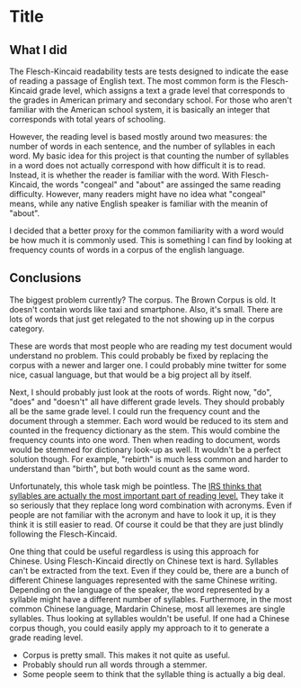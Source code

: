 # Title

## What I did

The Flesch-Kincaid readability tests are tests designed to indicate the ease of reading a passage of English text.
The most common form is the Flesch-Kincaid grade level, which assigns a text a grade level that corresponds to the grades in American primary and secondary school.
For those who aren't familiar with the American school system, it is basically an integer that corresponds with total years of schooling.

However, the reading level is based mostly around two measures: the number of words in each sentence, and the number of syllables in each word.
My basic idea for this project is that counting the number of syllables in a word does not actually correspond with how difficult it is to read. 
Instead, it is whether the reader is familiar with the word.
With Flesch-Kincaid, the words "congeal" and "about" are assinged the same reading difficulty.
However, many readers might have no idea what "congeal" means, while any native English speaker is familiar with the meanin of "about".

I decided that a better proxy for the common familiarity with a word would be how much it is commonly used.
This is something I can find by looking at frequency counts of words in a corpus of the english language.

## Conclusions

The biggest problem currently? The corpus. The Brown Corpus is old. It doesn't 
contain words like taxi and smartphone.
Also, it's small.
There are lots of words that just get relegated to the not showing up in the corpus category.

These are words that most people who are reading my test document would 
understand no problem. 
This could probably be fixed by replacing the corpus with a newer and larger one.
I could probably mine twitter for some nice, casual language, but that would be
a big project all by itself.

Next, I should probably just look at the roots of words.
Right now, "do", "does" and "doesn't" all have different grade levels.
They should probably all be the same grade level.
I could run the frequency count and the document through a stemmer.
Each word would be reduced to its stem and counted in the frequency dictionary as the stem.
This would combine the frequency counts into one word.
Then when reading to document, words would be stemmed for dictionary look-up as well.
It wouldn't be a perfect solution though.
For example, "rebirth" is much less common and harder to understand than 
"birth", but both would count as the same word.

Unfortunately, this whole task migh be pointless.
The [IRS thinks that syllables are actually the most important part of reading level.](http://www.npr.org/2016/03/31/472500987/how-to-make-tax-forms-easier-break-the-math-up-one-step-per-line "NPR interview with Bob Erickson")
They take it so seriously that they replace long word combination with acronyms.
Even if people are not familiar with the acronym and have to look it up, it is
they think it is still easier to read.
Of course it could be that they are just blindly following the Flesch-Kincaid.

One thing that could be useful regardless is using this approach for Chinese.
Using Flesch-Kincaid directly on Chinese text is hard.
Syllables can't be extracted from the text.
Even if they could be, there are a bunch of different Chinese languages 
represented with the same Chinese writing.
Depending on the language of the speaker, the word represented by a syllable might have a different number of syllables.
Furthermore, in the most common Chinese language, Mardarin Chinese, most all lexemes are single syllables.
Thus looking at syllables wouldn't be useful.
If one had a Chinese corpus though, you could easily apply my approach to it to generate a grade reading level.


 - Corpus is pretty small. This makes it not quite as useful.
 - Probably should run all words through a stemmer.
 - Some people seem to think that the syllable thing is actually a big deal.	
